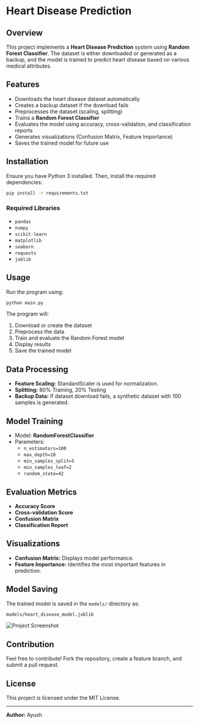 # Heart Disease Prediction

## Overview
This project implements a **Heart Disease Prediction** system using **Random Forest Classifier**. The dataset is either downloaded or generated as a backup, and the model is trained to predict heart disease based on various medical attributes.

## Features
- Downloads the heart disease dataset automatically
- Creates a backup dataset if the download fails
- Preprocesses the dataset (scaling, splitting)
- Trains a **Random Forest Classifier**
- Evaluates the model using accuracy, cross-validation, and classification reports
- Generates visualizations (Confusion Matrix, Feature Importance)
- Saves the trained model for future use

## Installation
Ensure you have Python 3 installed. Then, install the required dependencies:
```bash
pip install -r requirements.txt
```

### Required Libraries
- `pandas`
- `numpy`
- `scikit-learn`
- `matplotlib`
- `seaborn`
- `requests`
- `joblib`

## Usage
Run the program using:
```bash
python main.py
```
The program will:
1. Download or create the dataset
2. Preprocess the data
3. Train and evaluate the Random Forest model
4. Display results
5. Save the trained model

## Data Processing
- **Feature Scaling:** StandardScaler is used for normalization.
- **Splitting:** 80% Training, 20% Testing
- **Backup Data:** If dataset download fails, a synthetic dataset with 100 samples is generated.

## Model Training
- Model: **RandomForestClassifier**
- Parameters:
  - `n_estimators=100`
  - `max_depth=10`
  - `min_samples_split=5`
  - `min_samples_leaf=2`
  - `random_state=42`

## Evaluation Metrics
- **Accuracy Score**
- **Cross-validation Score**
- **Confusion Matrix**
- **Classification Report**

## Visualizations
- **Confusion Matrix:** Displays model performance.
- **Feature Importance:** Identifies the most important features in prediction.

## Model Saving
The trained model is saved in the `models/` directory as:
```bash
models/heart_disease_model.joblib
```
![Project Screenshot](./images/screenshot.png)

## Contribution
Feel free to contribute! Fork the repository, create a feature branch, and submit a pull request.

## License
This project is licensed under the MIT License.

---
**Author:** Ayush

